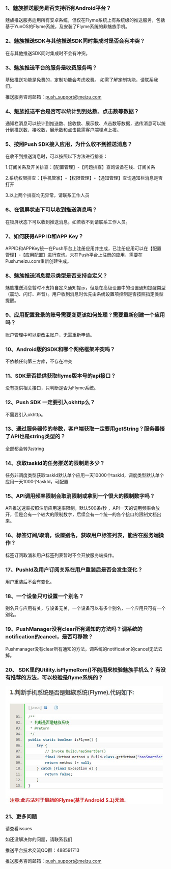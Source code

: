 ### 1、魅族推送服务是否支持所有Android平台？ 
魅族推送服务适用所有安卓系统，但仅在Flyme系统上有系统级的推送服务，包括基于YunOS的Flyme系统，及安装了Flyme系统的非魅族手机。
### 2、魅族推送SDK与其他推送SDK同时集成时是否会有冲突？
在与其他推送SDK同时集成时不会有冲突。
### 3、魅族推送平台的服务是收费服务吗？

基础推送功能是免费的，定制功能会考虑收费。
如需了解定制功能，请联系我们。

推送服务咨询邮箱：push_support@meizu.com
### 4、魅族推送平台是否可以统计到到达数、点击数等数据？ 
通知栏消息可以统计到推送数、接收数、展示数、点击数等数据，透传消息可以统计到推送数、接收数，展示数和点击数需客户端埋点上报。
### 5、按照Push SDK接入应用，为什么收不到推送消息？

在收不到推送消息时，可以按照以下方法进行排查：

1.订阅关系及开关排查：【配置管理】-【问题排查】查询设备在线、订阅关系

2.系统权限排查：【手机管家】-【权限管理】-【通知管理】查询通知栏消息是否打开

3.以上两个排查均无异常，请联系工作人员
### 6、在锁屏状态下可以收到推送消息吗？ 
在锁屏状态下可以收到推送消息。如若收不到请联系工作人员。
### 7、如何获得APP ID和APP Key？ 
APPID和APPKey统一在Push平台上注册应用并生成，已注册应用可以在【配置管理】-【应用配置】进行查询。未在Push平台上注册的应用，需要在Push.meizu.com重新创建生成。
### 8、魅族推送消息提示类型是否支持自定义？
魅族推送消息暂时不支持自定义通知提示，但是在高级设置中的设置通知提醒类型（震动、闪灯、声音）。用户收到消息时优先由系统设置项控制是否按照指定类型提醒。
### 9、应用配置登录的账号需要变更该如何处理？需要重新创建一个应用吗？
账户管理中可以更改主账户，无需重新申请。
### 10、Android版的SDK和哪个网络框架冲突吗？
不依赖任何第三方库，不存在冲突
### 11、SDK是否提供获取flyme版本号的api接口？ 
没有提供相关接口，只判断是否为Flyme系统。
### 12、Push SDK 一定要引入okhttp么？ 
不需要引入okhttp。
### 13、通过服务器传的参数，客户端获取一定要用getString？服务器接了API也是string类型的？ 
全部都会转为string
### 14、获取taskid的任务推送的限制是多少？
任务非调度类型获取taskId默认单个应用一天10000个taskId，调度类型默认单个应用一天1000个taskId，可配置
### 15、API调用频率限制会取消限制或拿到一个很大的限制数字吗？
API推送速率按照注册应用速率限制，默认500条/秒 ，API一天的调用频率会放开，但是会有一个较大的限制数字，后续会有一个统一的各个接口的限制文档出来。
### 16、标签订阅/取消，设置别名，获取用户标签列表，能否在服务端操作？
标签订阅取消和用户标签列表暂时不会开放服务端操作。
### 17、PushId及用户订阅关系在用户重装后是否会发生变化？
用户重装后不会有变化。
### 18、一个设备只可设置一个别名？
别名只与应用有关，与设备无关，一个设备可以有多个别名，一个应用只可有一个别名。
### 19、PushManager没有clear所有通知的方法吗？调系统的notification的cancel，是否可移除？ 
Pushmanager没有clear所有通知的方法，调系统的notification的cancel无法去掉。 
### 20、 SDK里的Utility.isFlymeRom()不能用来校验魅族手机么？ 有没有推荐的方法，可以校验是flyme系统的？
![](./image/问题1.jpg)

### 21、更多问题
请查看issues

如还没解决你的问题，请联系我们

推送平台技术交流QQ群：488591713

推送服务咨询邮箱：push_support@meizu.com

